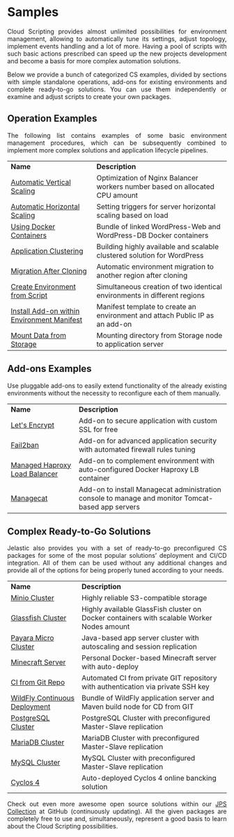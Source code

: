 <h1>Samples</h1>

<p dir="ltr" style="text-align: justify;">Cloud Scripting provides almost unlimited possibilities for environment management, allowing to automatically tune its settings, adjust topology, implement events handling and a lot of more. Having a pool of scripts with such basic actions prescribed can speed up the new projects development and become a basis for more complex automation solutions.<p>       

<p dir="ltr" style="text-align: justify;">Below we provide a bunch of categorized CS examples, divided by sections with simple standalone operations, add-ons for existing environments and complete ready-to-go solutions. You can use them independently or examine and adjust scripts to create your own packages.<p>                   

<h2>Operation Examples</h2>

<p dir="ltr" style="text-align: justify;">The following list contains examples of some basic environment management procedures, which can be subsequently combined to implement more complex solutions and application lifecycle pipelines.<p>                    

<table id="bs-pr">
    <tr>
        <td id="first-col">
            <b>Name</b>
        </td>
        <td id="first-col">
            <b>Description</b>
        </td>
    </tr>
    <tr>
        <td id="first-col">
            <a target="_blank" href="https://github.com/jelastic-jps/basic-examples/tree/master/automatic-vertical-scaling">Automatic Vertical Scaling</a>
        </td>
        <td>
            Optimization of Nginx Balancer workers number based on allocated CPU amount
        </td>
    </tr>
    <tr>
        <td id="first-col">
            <a target="_blank" href="https://github.com/jelastic-jps/basic-examples/tree/master/automatic-horizontal-scaling">Automatic Horizontal Scaling</a>
        </td>
        <td>
            Setting triggers for server horizontal scaling based on load
        </td>
    </tr>
    <tr>
        <td id="first-col">
            <a target="_blank" href="https://github.com/jelastic-jps/basic-examples/tree/master/using-docker-containers">Using Docker Containers</a>
        </td>
        <td>
            Bundle of linked WordPress-Web and WordPress-DB Docker containers
        </td>
    </tr>
    <tr>
        <td id="first-col">
            <a target="_blank" href="https://github.com/jelastic-jps/wordpress/tree/master/wordpress-cluster">Application Clustering</a>
        </td>
        <td>
            Building highly available and scalable clustered solution for WordPress
        </td>
    </tr>
    <tr>
        <td id="first-col">
            <a target="_blank" href="https://github.com/jelastic-jps/basic-examples/tree/master/automatic-environment-migration-after-cloning">Migration After Cloning</a>
        </td>
        <td>
            Automatic environment migration to another region after cloning
        </td>
    </tr>
    <tr>
        <td id="first-col">
            <a target="_blank" href="https://github.com/jelastic-jps/basic-examples/tree/master/two-environments-from-one-jps-in-diff-regions">Create Environment from Script</a>
        </td>
        <td>
            Simultaneous creation of two identical environments in different regions
        </td>
    </tr>
    <tr>
        <td id="first-col">
            <a target="_blank" href="https://github.com/jelastic-jps/basic-examples/tree/master/install-add-on-inside-manifest">Install Add-on within Environment Manifest</a>
        </td>
        <td>
            Manifest template to create an environment and attach Public IP as an add-on
        </td>
    </tr>
    <tr>
        <td id="first-col">
            <a target="_blank" href="https://github.com/jelastic-jps/basic-examples/tree/master/mount-data-storage">Mount Data from Storage</a>
        </td>
        <td>
            Mounting directory from Storage node to application server
        </td>
    </tr>
</table>

<h2>Add-ons Examples</h2>

<p dir="ltr" style="text-align: justify;">Use pluggable add-ons to easily extend functionality of the already existing environments without the necessity to reconfigure each of them manually.</p>      

<table id="bs-pr">
    <tr>
        <td id="first-col">
            <b>Name</b>
        </td>
        <td id="first-col">
            <b>Description</b>
        </td>
    </tr>
    <tr>
        <td id="first-col">
            <a target="_blank" href="https://github.com/jelastic-jps/lets-encrypt">Let's Encrypt</a>
        </td>
        <td>
            Add-on to secure application with custom SSL for free
        </td>
    </tr>
    <tr>
        <td id="first-col">
            <a target="_blank" href="https://github.com/jelastic-jps/fail2ban">Fail2ban</a>
        </td>
        <td>
            Add-on for advanced application security with automated firewall rules tuning
        </td>
    </tr>
    <tr>
        <td id="first-col">
            <a target="_blank" href="https://github.com/jelastic-jps/payara/tree/master/addons/haproxy-load-balancing">Managed Haproxy Load Balancer</a>
        </td>
        <td>
            Add-on to complement environment with auto-configured Docker Haproxy LB container
        </td>
    </tr>
    <tr>
        <td id="first-col">
            <a target="_blank" href="https://github.com/jelastic-jps/managecat">Managecat</a>
        </td>
        <td>
            Add-on to install Managecat administration console to manage and monitor Tomcat-based app servers
        </td>
    </tr>
    </table>
    
<h2>Complex Ready-to-Go Solutions</h2>     

<p dir="ltr" style="text-align: justify;">Jelastic also provides you with a set of ready-to-go preconfigured CS packages for some of the most popular solutions’ deployment and CI/CD integration. All of them can be used without any additional changes and provide all of the options for being properly tuned according to your needs.</p>       

<table id="bs-pr">
    <tr>
        <td id="first-col">
            <b>Name</b>
        </td>
        <td id="first-col">
            <b>Description</b>
        </td>
    </tr>
    <tr>
        <td id="first-col">
            <a target="_blank" href="https://github.com/jelastic-jps/minio">Minio Cluster</a>
        </td>
        <td>
            Highly reliable S3-compatible storage
        </td>
    </tr>
    <tr>
        <td id="first-col">
            <a target="_blank" href="https://github.com/jelastic-jps/glassfish">Glassfish Cluster</a>
        </td>
        <td>
            Highly available GlassFish cluster on Docker containers with scalable Worker Nodes amount
        </td>
    </tr>
    <tr>
        <td id="first-col">
            <a target="_blank" href="https://github.com/jelastic-jps/payara">Payara Micro Cluster</a>
        </td>
        <td>
            Java-based app server cluster with autoscaling and session replication
        </td>
    </tr>
    <tr>
        <td id="first-col">
            <a target="_blank" href="https://github.com/jelastic-jps/minecraft-server">Minecraft Server</a>
        </td>
        <td>
            Personal Docker-based Minecraft server with auto-deploy
        </td>
    </tr>
    <tr>
        <td id="first-col">
            <a target="_blank" href="https://github.com/jelastic-jps/git-push-deploy">CI from Git Repo</a>
        </td>
        <td>
            Automated CI from private GIT repository with authentication via private SSH key
        </td>
    </tr>
    <tr>
        <td id="first-col">
            <a target="_blank" href="https://github.com/jelastic-jps/wildfly">WildFly Continuous Deployment</a>
        </td>
        <td>
            Bundle of WildFly application server and Maven build node for CD from GIT
        </td>
    </tr>
    <tr>
        <td id="first-col">
            <a target="_blank" href="https://github.com/jelastic-jps/wildfly">PostgreSQL Cluster</a>
        </td>
        <td>
            PostgreSQL Cluster with preconfigured Master-Slave replication
        </td>
    </tr>
    <tr>
        <td id="first-col">
            <a target="_blank" href="https://github.com/jelastic-jps/mariadb-replication">MariaDB Cluster</a>
        </td>
        <td>
            MariaDB Cluster with preconfigured Master-Slave replication
        </td>
    </tr>
    <tr>
        <td id="first-col">
            <a target="_blank" href="https://github.com/jelastic-jps/mysql-replication">MySQL Cluster</a>
        </td>
        <td>
            MySQL Cluster with preconfigured Master-Slave replication
        </td>
    </tr>
    <tr>
        <td id="first-col">
            <a target="_blank" href="https://github.com/jelastic-jps/cyclos/tree/master/cyclos-4">Cyclos 4</a>
        </td>
        <td>
            Auto-deployed Cyclos 4 online bancking solution
        </td>
    </tr>
</table>

<p dir="ltr" style="text-align: justify;">Сheck out even more awesome open source solutions within our <a href="https://github.com/jelastic-jps" target="_blank">JPS Collection</a> at GitHub (continuously updating). All the given packages are completely free to use and, simultaneously, represent a good basis to learn about the Cloud Scripting possibilities.</p>
